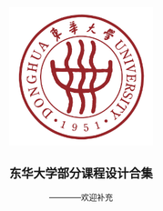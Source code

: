 <div align=center>
    <img src="./DHU.png" alt="DHU logo" width="50%">
</div>

<h2 align=center>东华大学部分课程设计合集</h2>

<p align="center">
————欢迎补充
</p>